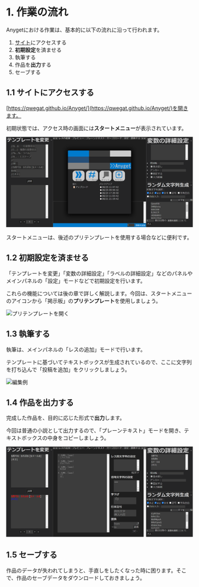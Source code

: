 # 1. 作業の流れ
Anygetにおける作業は、基本的に以下の流れに沿って行われます。

1. [サイト](https://qwegat.github.io/Anyget/)にアクセスする
2. **初期設定**を済ませる
3. 執筆する
4. 作品を**出力**する
5. セーブする


## 1.1 サイトにアクセスする

[https://qwegat.github.io/Anyget/](https://qwegat.github.io/Anyget/)を開きます。

初期状態では、アクセス時の画面には**スタートメニュー**が表示されています。

![アクセス時の画面](../assets/images/startmenu.png)

スタートメニューは、後述のプリテンプレートを使用する場合などに便利です。

## 1.2 初期設定を済ませる

「テンプレートを変更」「変数の詳細設定」「ラベルの詳細設定」などのパネルやメインパネルの「設定」モードなどで初期設定を行います。

これらの機能については後の章で詳しく解説します。今回は、スタートメニューのアイコンから「掲示板」の**プリテンプレート**を使用しましょう。

![プリテンプレートを開く](../assets/animations/pretemp.gif)

## 1.3 執筆する

執筆は、メインパネルの「レスの追加」モードで行います。

テンプレートに基づいてテキストボックスが生成されているので、ここに文字列を打ち込んで「投稿を追加」をクリックしましょう。

![編集例](../assets/animations/edit.gif)

## 1.4 作品を出力する

完成した作品を、目的に応じた形式で**出力**します。

今回は普通の小説として出力するので、「プレーンテキスト」モードを開き、テキストボックスの中身をコピーしましょう。

![プレーンテキストでの出力](../assets/images/560d4b71548bb197db194b5aef6be3b159b27b27839c7cfe0f9e73036819f7ee.png)  

## 1.5 セーブする

作品のデータが失われてしまうと、手直しをしたくなった時に困ります。そこで、作品のセーブデータをダウンロードしておきましょう。